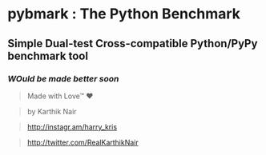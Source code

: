# pybmark : The Python Benchmark

## Simple Dual-test Cross-compatible Python/PyPy benchmark tool 

### *WOuld be made better soon*


>Made with Love™ ❤️

>by Karthik Nair 

>http://instagr.am/harry_kris 

>http://twitter.com/RealKarthikNair
